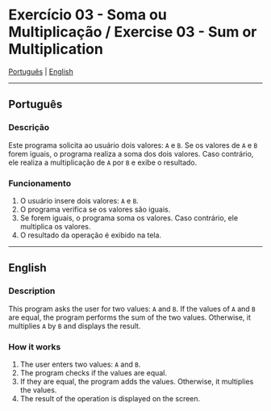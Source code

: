 # Exercício 03 - Soma ou Multiplicação / Exercise 03 - Sum or Multiplication

[Português](#português) | [English](#english)

---

<a id="português"></a>
## Português

### Descrição
Este programa solicita ao usuário dois valores: `A` e `B`. Se os valores de `A` e `B` forem iguais, o programa realiza a soma dos dois valores. Caso contrário, ele realiza a multiplicação de `A` por `B` e exibe o resultado.

### Funcionamento
1. O usuário insere dois valores: `A` e `B`.
2. O programa verifica se os valores são iguais.
3. Se forem iguais, o programa soma os valores. Caso contrário, ele multiplica os valores.
4. O resultado da operação é exibido na tela.

---

<a id="english"></a>
## English

### Description
This program asks the user for two values: `A` and `B`. If the values of `A` and `B` are equal, the program performs the sum of the two values. Otherwise, it multiplies `A` by `B` and displays the result.

### How it works
1. The user enters two values: `A` and `B`.
2. The program checks if the values are equal.
3. If they are equal, the program adds the values. Otherwise, it multiplies the values.
4. The result of the operation is displayed on the screen.